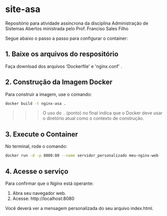 # site-asa
Repositório para atividade assíncrona da disciplina Administração de Sistemas Abertos ministrada pelo Prof. Franciso Sales Filho

Segue abaixo o passo a passo para configurar o container:

## 1. Baixe os arquivos do respositório

Faça download dos arquivos 'Dockerfile' e 'nginx.conf' .

## 2. Construção da Imagem Docker

Para construir a imagem, use o comando:

```bash
docker build -t nginx-asa .
```
>>> O uso do `.` (ponto) no final indica que o Docker deve usar o diretório atual como o contexto de construção.

## 3. Execute o Container

No terminal, rode o comando:

```bash
docker run -d -p 8080:80 --name servidor_personalizado meu-nginx-web
```

## 4. Acesse o serviço

Para confirmar que o Nginx está operante:

  1. Abra seu navegador web.
  2. Acesse: http://localhost:8080

Você deverá ver a mensagem personalizada do seu arquivo index.html.

